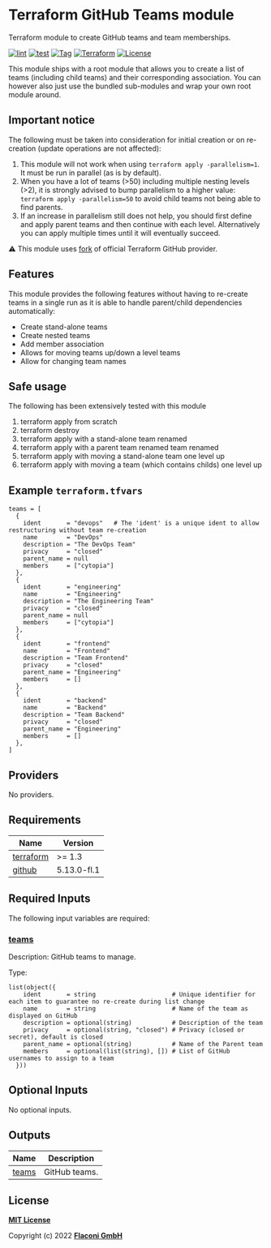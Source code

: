 # Terraform GitHub Teams module

Terraform module to create GitHub teams and team memberships.

[![lint](https://github.com/flaconi/terraform-github-team/workflows/lint/badge.svg)](https://github.com/flaconi/terraform-github-team/actions?query=workflow%3Alint)
[![test](https://github.com/flaconi/terraform-github-team/workflows/test/badge.svg)](https://github.com/flaconi/terraform-github-team/actions?query=workflow%3Atest)
[![Tag](https://img.shields.io/github/tag/flaconi/terraform-github-team.svg)](https://github.com/flaconi/terraform-github-team/releases)
[![Terraform](https://img.shields.io/badge/Terraform--registry-github--team-brightgreen.svg)](https://registry.terraform.io/modules/Flaconi/team/github/)
[![License](https://img.shields.io/badge/license-MIT-blue.svg)](https://opensource.org/licenses/MIT)

This module ships with a root module that allows you to create a list of teams (including child teams) and their corresponding association.
You can however also just use the bundled sub-modules and wrap your own root module around.


## Important notice

The following must be taken into consideration for initial creation or on re-creation (update operations are not affected):

1. This module will not work when using `terraform apply -parallelism=1`. It must be run in parallel (as is by default).
2. When you have a lot of teams (>50) including multiple nesting levels (>2), it is strongly advised to bump parallelism to a higher value: `terraform apply -parallelism=50` to avoid child teams not being able to find parents.
3. If an increase in parallelism still does not help, you should first define and apply parent teams and then continue with each level. Alternatively you can apply multiple times until it will eventually succeed.

:warning: This module uses [fork](https://github.com/Flaconi/terraform-provider-github) of official Terraform GitHub provider.


## Features

This module provides the following features without having to re-create teams in a single run as it is able to handle parent/child dependencies automatically:

* Create stand-alone teams
* Create nested teams
* Add member association
* Allows for moving teams up/down a level teams
* Allow for changing team names


## Safe usage

The following has been extensively tested with this module

1. terraform apply from scratch
2. terraform destroy
3. terraform apply with a stand-alone team renamed
4. terraform apply with a parent team renamed team renamed
5. terraform apply with moving a stand-alone team one level up
6. terraform apply with moving a team (which contains childs) one level up


## Example `terraform.tfvars`

```hcl
teams = [
  {
    ident       = "devops"   # The 'ident' is a unique ident to allow restructuring without team re-creation
    name        = "DevOps"
    description = "The DevOps Team"
    privacy     = "closed"
    parent_name = null
    members     = ["cytopia"]
  },
  {
    ident       = "engineering"
    name        = "Engineering"
    description = "The Engineering Team"
    privacy     = "closed"
    parent_name = null
    members     = ["cytopia"]
  },
  {
    ident       = "frontend"
    name        = "Frontend"
    description = "Team Frontend"
    privacy     = "closed"
    parent_name = "Engineering"
    members     = []
  },
  {
    ident       = "backend"
    name        = "Backend"
    description = "Team Backend"
    privacy     = "closed"
    parent_name = "Engineering"
    members     = []
  },
]
```

<!-- TFDOCS_HEADER_START -->


<!-- TFDOCS_HEADER_END -->

<!-- TFDOCS_PROVIDER_START -->
## Providers

No providers.

<!-- TFDOCS_PROVIDER_END -->

<!-- TFDOCS_REQUIREMENTS_START -->
## Requirements

| Name | Version |
|------|---------|
| <a name="requirement_terraform"></a> [terraform](#requirement\_terraform) | >= 1.3 |
| <a name="requirement_github"></a> [github](#requirement\_github) | 5.13.0-fl.1 |

<!-- TFDOCS_REQUIREMENTS_END -->

<!-- TFDOCS_INPUTS_START -->
## Required Inputs

The following input variables are required:

### <a name="input_teams"></a> [teams](#input\_teams)

Description: GitHub teams to manage.

Type:

```hcl
list(object({
    ident       = string                     # Unique identifier for each item to guarantee no re-create during list change
    name        = string                     # Name of the team as displayed on GitHub
    description = optional(string)           # Description of the team
    privacy     = optional(string, "closed") # Privacy (closed or secret), default is closed
    parent_name = optional(string)           # Name of the Parent team
    members     = optional(list(string), []) # List of GitHub usernames to assign to a team
  }))
```

## Optional Inputs

No optional inputs.

<!-- TFDOCS_INPUTS_END -->

<!-- TFDOCS_OUTPUTS_START -->
## Outputs

| Name | Description |
|------|-------------|
| <a name="output_teams"></a> [teams](#output\_teams) | GitHub teams. |

<!-- TFDOCS_OUTPUTS_END -->

## License

**[MIT License](LICENSE)**

Copyright (c) 2022 **[Flaconi GmbH](https://github.com/flaconi)**
